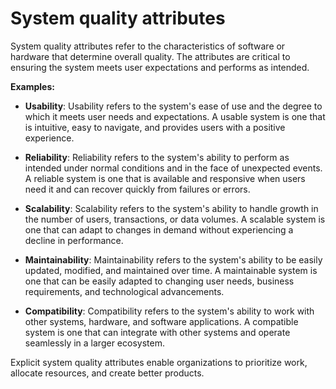 # System quality attributes

System quality attributes refer to the characteristics of software or hardware that determine overall quality. The attributes are critical to ensuring the system meets user expectations and performs as intended.

**Examples:**

* **Usability**: Usability refers to the system's ease of use and the degree to which it meets user needs and expectations. A usable system is one that is intuitive, easy to navigate, and provides users with a positive experience.

* **Reliability**: Reliability refers to the system's ability to perform as intended under normal conditions and in the face of unexpected events. A reliable system is one that is available and responsive when users need it and can recover quickly from failures or errors.

* **Scalability**: Scalability refers to the system's ability to handle growth in the number of users, transactions, or data volumes. A scalable system is one that can adapt to changes in demand without experiencing a decline in performance.

* **Maintainability**: Maintainability refers to the system's ability to be easily updated, modified, and maintained over time. A maintainable system is one that can be easily adapted to changing user needs, business requirements, and technological advancements.

* **Compatibility**: Compatibility refers to the system's ability to work with other systems, hardware, and software applications. A compatible system is one that can integrate with other systems and operate seamlessly in a larger ecosystem.

Explicit system quality attributes enable organizations to prioritize work, allocate resources, and create better products.
